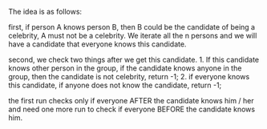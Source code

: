The idea is as follows:

first, if person A knows person B, then B could be the candidate of being a celebrity, A must not be a celebrity. We iterate all the n persons and we will have a candidate that everyone knows this candidate.

second, we check two things after we get this candidate. 1. If this candidate knows other person in the group, if the candidate knows anyone in the group, then the candidate is not celebrity, return -1; 2. if everyone knows this candidate, if anyone does not know the candidate, return -1;

the first run checks only if everyone AFTER the candidate knows him / her and need one more run to check if everyone BEFORE the candidate knows him.
